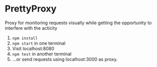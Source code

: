 # PrettyProxy
Proxy for monitoring requests visually while getting the opportunity to interfere with the acticity

1. `npm install`
2. `npm start` in one terminal
3. Visit localhost:8080
4. `npm test` in another terminal
5. ...or send requests using localhost:3000 as proxy.

